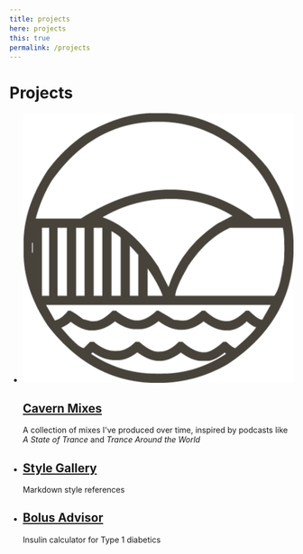 ```yaml
---
title: projects
here: projects
this: true
permalink: /projects
---
```


# Projects

<ul class="biglist">
  <li>
    <a href="/cvmix">
      <img class="icon" src="/assets/img/ferryterminal.png">
      <h2>Cavern Mixes</h2>
    </a>
    <p>A collection of mixes I've produced over time, inspired by podcasts like <em>A State of Trance</em> and <em>Trance Around the World</em></p>
  </li>
  <li>
    <a href="/markup.html">
      <i class="icon fa-fw fas fa-compact-disc"></i>
      <h2>Style Gallery</h2>
    </a>
    <p>Markdown style references</p>
  </li>
  <li>
    <a href="https://github.com/shizuka/bolus-advisor">
      <i class="icon fa-fw fas fa-laptop-medical"></i>
      <h2>Bolus Advisor</h2>
    </a>
    <p>Insulin calculator for Type 1 diabetics</p>
  </li>
</ul>